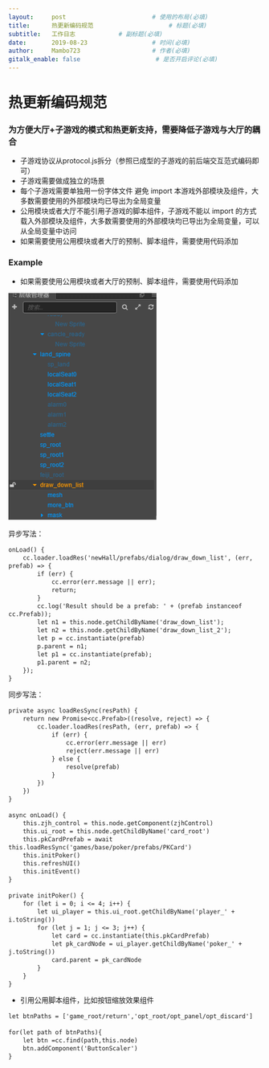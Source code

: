 ```yaml
---
layout:     post                        # 使用的布局(必填)
title:      热更新编码规范                     # 标题(必填)
subtitle:   工作日志            # 副标题(必填)
date:       2019-08-23                  # 时间(必填)
author:     Mambo723                    # 作者(必填)
gitalk_enable: false                     # 是否开启评论(必填)
---
```

# 热更新编码规范

### 为方便大厅+子游戏的模式和热更新支持，需要降低子游戏与大厅的耦合
*  子游戏协议从protocol.js拆分（参照已成型的子游戏的前后端交互范式编码即可）
*  子游戏需要做成独立的场景
*  每个子游戏需要单独用一份字体文件
避免 import 本游戏外部模块及组件，大多数需要使用的外部模块均已导出为全局变量
*  公用模块或者大厅不能引用子游戏的脚本组件，子游戏不能以 import 的方式载入外部模块及组件，大多数需要使用的外部模块均已导出为全局变量，可以从全局变量中访问
*  如果需要使用公用模块或者大厅的预制、脚本组件，需要使用代码添加

### Example
*  如果需要使用公用模块或者大厅的预制、脚本组件，需要使用代码添加

![1](uploads/66b8dfa6eaf346dc4daa6edd1d3d1167/1.png)

异步写法：
```
onLoad() {
    cc.loader.loadRes('newHall/prefabs/dialog/draw_down_list', (err, prefab) => {
        if (err) {
            cc.error(err.message || err);
            return;
        }
        cc.log('Result should be a prefab: ' + (prefab instanceof cc.Prefab));
        let n1 = this.node.getChildByName('draw_down_list');
        let n2 = this.node.getChildByName('draw_down_list_2');
        let p = cc.instantiate(prefab)
        p.parent = n1;
        let p1 = cc.instantiate(prefab);
        p1.parent = n2;
    });
}
```

同步写法：

```
private async loadResSync(resPath) {
    return new Promise<cc.Prefab>((resolve, reject) => {
        cc.loader.loadRes(resPath, (err, prefab) => {
            if (err) {
                cc.error(err.message || err)
                reject(err.message || err)
            } else {
                resolve(prefab)
            }
        })
    })
}

async onLoad() {
    this.zjh_control = this.node.getComponent(zjhControl)
    this.ui_root = this.node.getChildByName('card_root')
    this.pkCardPrefab = await this.loadResSync('games/base/poker/prefabs/PKCard')
    this.initPoker()
    this.refreshUI()
    this.initEvent()
}

private initPoker() {
    for (let i = 0; i <= 4; i++) {
        let ui_player = this.ui_root.getChildByName('player_' + i.toString())
        for (let j = 1; j <= 3; j++) {
            let card = cc.instantiate(this.pkCardPrefab)
            let pk_cardNode = ui_player.getChildByName('poker_' + j.toString())
            card.parent = pk_cardNode
        }
    }
}
```

*  引用公用脚本组件，比如按钮缩放效果组件


```
let btnPaths = ['game_root/return','opt_root/opt_panel/opt_discard']

for(let path of btnPaths){
    let btn =cc.find(path,this.node)
    btn.addComponent('ButtonScaler')
}
```
